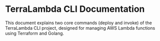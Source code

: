 # TerraLambda CLI Documentation

This document explains two core commands (deploy and invoke) of the TerraLambda CLI project, designed for managing AWS Lambda functions using Terraform and Golang.
